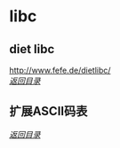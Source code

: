 # libc  


## diet libc  
http://www.fefe.de/dietlibc/  
[*返回目录*](#ASCII码)  

## 扩展ASCII码表  
  

[*返回目录*](#ASCII码)  